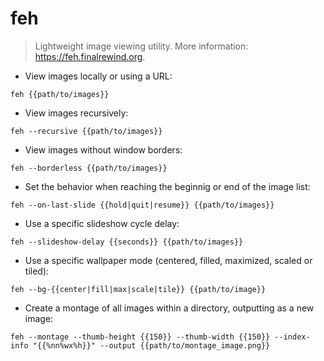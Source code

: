# feh

> Lightweight image viewing utility.
> More information: <https://feh.finalrewind.org>.

- View images locally or using a URL:

`feh {{path/to/images}}`

- View images recursively:

`feh --recursive {{path/to/images}}`

- View images without window borders:

`feh --borderless {{path/to/images}}`

- Set the behavior when reaching the beginnig or end of the image list:

`feh --on-last-slide {{hold|quit|resume}} {{path/to/images}}`

- Use a specific slideshow cycle delay:

`feh --slideshow-delay {{seconds}} {{path/to/images}}`

- Use a specific wallpaper mode (centered, filled, maximized, scaled or tiled):

`feh --bg-{{center|fill|max|scale|tile}} {{path/to/image}}`

- Create a montage of all images within a directory, outputting as a new image:

`feh --montage --thumb-height {{150}} --thumb-width {{150}} --index-info "{{%nn%wx%h}}" --output {{path/to/montage_image.png}}`
